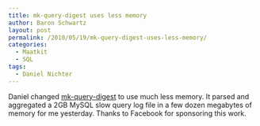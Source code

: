 ```yaml
---
title: mk-query-digest uses less memory
author: Baron Schwartz
layout: post
permalink: /2010/05/19/mk-query-digest-uses-less-memory/
categories:
  - Maatkit
  - SQL
tags:
  - Daniel Nichter
---
```

Daniel changed [mk-query-digest][1] to use much less memory. It parsed and aggregated a 2GB MySQL slow query log file in a few dozen megabytes of memory for me yesterday. Thanks to Facebook for sponsoring this work.

 [1]: http://www.maatkit.org/